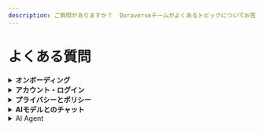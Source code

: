 ```yaml
---
description: ご質問がありますか？  Doraverseチームがよくあるトピックについてお答えする「よくある質問」をご覧ください。
---
```


# よくある質問

<details>

<summary><strong>オンボーディング</strong></summary>

チームや企業がDoraverseにサインアップする方法

</details>

<details>

<summary><strong>アカウント・ログイン</strong></summary>



</details>

<details>

<summary><strong>プライバシーとポリシー</strong></summary>



</details>

<details>

<summary><strong>AIモデルとのチャット</strong></summary>



</details>

<details>

<summary>AI Agent</summary>



</details>

